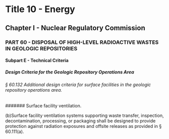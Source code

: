 
# Title 10 - Energy
## Chapter I - Nuclear Regulatory Commission
### PART 60 - DISPOSAL OF HIGH-LEVEL RADIOACTIVE WASTES IN GEOLOGIC REPOSITORIES
#### Subpart E - Technical Criteria
##### Design Criteria for the Geologic Repository Operations Area
###### § 60.132 Additional design criteria for surface facilities in the geologic repository operations area.
####### Surface facility ventilation.

(b)Surface facility ventilation systems supporting waste transfer, inspection, decontamination, processing, or packaging shall be designed to provide protection against radiation exposures and offsite releases as provided in § 60.111(a).
